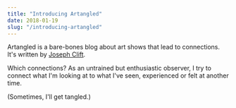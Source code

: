 ```yaml
---
title: "Introducing Artangled"
date: 2018-01-19
slug: "/introducing-artangled"
---
```


Artangled is a bare-bones blog about art shows that lead to connections. It's written by [Joseph Clift](https://josephclift.com).

Which connections? As an untrained but enthusiastic observer, I try to connect what I'm looking at to what I've seen, experienced or felt at another time.

(Sometimes, I'll get tangled.)
